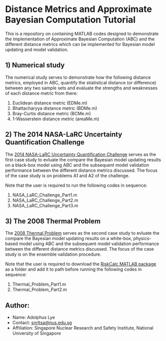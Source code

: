 # Distance Metrics and Approximate Bayesian Computation Tutorial
This is a repository on containing MATLAB codes designed to demonstrate the implementation of Approximate Bayesian Computation (ABC) and the different distance metrics which can be implemented for Bayesian model updating and model validation.

## 1) Numerical study

The numerical study serves to demonstrate how the following distance metrics, employed in ABC, quantify the stiatistical distance (or difference) between any two sample sets and evaluate the strengths and weaknesses of each distance metric from there:
1) Euclidean distance metric (EDMe.m)
2) Bhattacharyya distance metric (BDMe.m)
3) Bray-Curtis distance metric (BCMe.m)
4) 1-Wasserstein distance metric (areaMe.m)

## 2) The 2014 NASA-LaRC Uncertainty Quantification Challenge

The [2014 NASA-LaRC Uncertainty Quantification Challenge](https://uqtools.larc.nasa.gov/nda-uq-challenge-problem-2014/) serves as the first case study to evluate the compare the Bayesian model updating results on a black-box model using ABC and the subsequent model validation performance between the different distance metrics discussed. 
The focus of the case study is on problems A1 and A2 of the challenge.

Note that the user is required to run the following codes in sequence:
1) NASA_LaRC_Challenge_Part1.m
2) NASA_LaRC_Challenge_Part2.m
3) NASA_LaRC_Challenge_Part3.m

## 3) The 2008 Thermal Problem

The [2008 Thermal Problem](https://www.sciencedirect.com/science/article/pii/S004578250700504X) serves as the second case study to evluate the compare the Bayesian model updating results on a white-box, physics-based model using ABC and the subsequent model validation performance between the different distance metrics discussed. 
The focus of the case study is on the ensemble validation procedure.

Note that the user is required to download the [RiskCalc MATLAB package](https://github.com/Institute-for-Risk-and-Uncertainty/pba-for-matlab.git) as a folder and add it to path before running the following codes in sequence:
1) Thermal_Problem_Part1.m
2) Thermal_Problem_Part2.m

## Author:
* Name: Adolphus Lye
* Contact: snrltsa@nus.edu.sg
* Affiliation: Singapore Nuclear Research and Safety Institute, National University of Singapore

